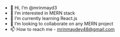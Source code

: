 - 👋 Hi, I’m @mrinmayd3
- 👀 I’m interested in MERN stack
- 🌱 I’m currently learning React.js
- 💞️ I’m looking to collaborate on any MERN project
- 📫 How to reach me - mrinmaydey48@gmail.com

<!---
mrinmayd3/mrinmayd3 is a ✨ special ✨ repository because its `README.md` (this file) appears on your GitHub profile.
You can click the Preview link to take a look at your changes.
--->
